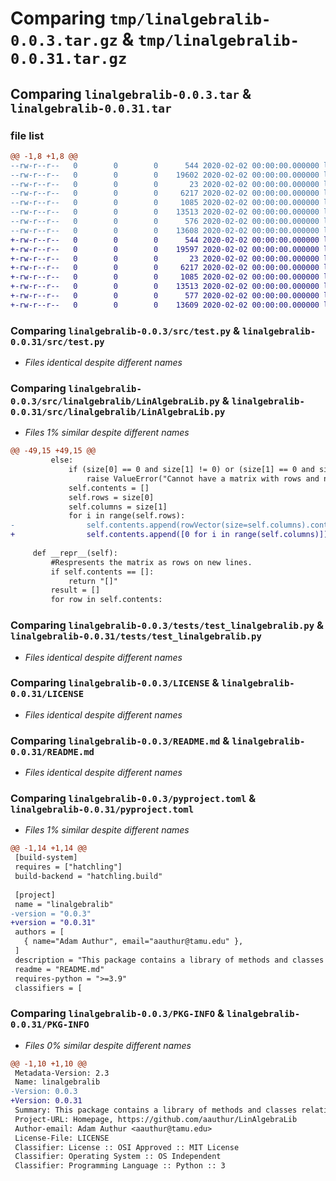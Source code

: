 # Comparing `tmp/linalgebralib-0.0.3.tar.gz` & `tmp/linalgebralib-0.0.31.tar.gz`

## Comparing `linalgebralib-0.0.3.tar` & `linalgebralib-0.0.31.tar`

### file list

```diff
@@ -1,8 +1,8 @@
--rw-r--r--   0        0        0      544 2020-02-02 00:00:00.000000 linalgebralib-0.0.3/src/test.py
--rw-r--r--   0        0        0    19602 2020-02-02 00:00:00.000000 linalgebralib-0.0.3/src/linalgebralib/LinAlgebraLib.py
--rw-r--r--   0        0        0       23 2020-02-02 00:00:00.000000 linalgebralib-0.0.3/src/linalgebralib/__init__.py
--rw-r--r--   0        0        0     6217 2020-02-02 00:00:00.000000 linalgebralib-0.0.3/tests/test_linalgebralib.py
--rw-r--r--   0        0        0     1085 2020-02-02 00:00:00.000000 linalgebralib-0.0.3/LICENSE
--rw-r--r--   0        0        0    13513 2020-02-02 00:00:00.000000 linalgebralib-0.0.3/README.md
--rw-r--r--   0        0        0      576 2020-02-02 00:00:00.000000 linalgebralib-0.0.3/pyproject.toml
--rw-r--r--   0        0        0    13608 2020-02-02 00:00:00.000000 linalgebralib-0.0.3/PKG-INFO
+-rw-r--r--   0        0        0      544 2020-02-02 00:00:00.000000 linalgebralib-0.0.31/src/test.py
+-rw-r--r--   0        0        0    19597 2020-02-02 00:00:00.000000 linalgebralib-0.0.31/src/linalgebralib/LinAlgebraLib.py
+-rw-r--r--   0        0        0       23 2020-02-02 00:00:00.000000 linalgebralib-0.0.31/src/linalgebralib/__init__.py
+-rw-r--r--   0        0        0     6217 2020-02-02 00:00:00.000000 linalgebralib-0.0.31/tests/test_linalgebralib.py
+-rw-r--r--   0        0        0     1085 2020-02-02 00:00:00.000000 linalgebralib-0.0.31/LICENSE
+-rw-r--r--   0        0        0    13513 2020-02-02 00:00:00.000000 linalgebralib-0.0.31/README.md
+-rw-r--r--   0        0        0      577 2020-02-02 00:00:00.000000 linalgebralib-0.0.31/pyproject.toml
+-rw-r--r--   0        0        0    13609 2020-02-02 00:00:00.000000 linalgebralib-0.0.31/PKG-INFO
```

### Comparing `linalgebralib-0.0.3/src/test.py` & `linalgebralib-0.0.31/src/test.py`

 * *Files identical despite different names*

### Comparing `linalgebralib-0.0.3/src/linalgebralib/LinAlgebraLib.py` & `linalgebralib-0.0.31/src/linalgebralib/LinAlgebraLib.py`

 * *Files 1% similar despite different names*

```diff
@@ -49,15 +49,15 @@
         else:
             if (size[0] == 0 and size[1] != 0) or (size[1] == 0 and size[0] != 0):
                 raise ValueError("Cannot have a matrix with rows and no columns, or columns and no rows.")
             self.contents = []
             self.rows = size[0]
             self.columns = size[1]
             for i in range(self.rows):
-                self.contents.append(rowVector(size=self.columns).contents)
+                self.contents.append([0 for i in range(self.columns)])
 
     def __repr__(self):
         #Respresents the matrix as rows on new lines.
         if self.contents == []:
             return "[]"
         result = []
         for row in self.contents:
```

### Comparing `linalgebralib-0.0.3/tests/test_linalgebralib.py` & `linalgebralib-0.0.31/tests/test_linalgebralib.py`

 * *Files identical despite different names*

### Comparing `linalgebralib-0.0.3/LICENSE` & `linalgebralib-0.0.31/LICENSE`

 * *Files identical despite different names*

### Comparing `linalgebralib-0.0.3/README.md` & `linalgebralib-0.0.31/README.md`

 * *Files identical despite different names*

### Comparing `linalgebralib-0.0.3/pyproject.toml` & `linalgebralib-0.0.31/pyproject.toml`

 * *Files 1% similar despite different names*

```diff
@@ -1,14 +1,14 @@
 [build-system]
 requires = ["hatchling"]
 build-backend = "hatchling.build"
 
 [project]
 name = "linalgebralib"
-version = "0.0.3"
+version = "0.0.31"
 authors = [
   { name="Adam Authur", email="aauthur@tamu.edu" },
 ]
 description = "This package contains a library of methods and classes relating to Linear Algebra."
 readme = "README.md"
 requires-python = ">=3.9"
 classifiers = [
```

### Comparing `linalgebralib-0.0.3/PKG-INFO` & `linalgebralib-0.0.31/PKG-INFO`

 * *Files 0% similar despite different names*

```diff
@@ -1,10 +1,10 @@
 Metadata-Version: 2.3
 Name: linalgebralib
-Version: 0.0.3
+Version: 0.0.31
 Summary: This package contains a library of methods and classes relating to Linear Algebra.
 Project-URL: Homepage, https://github.com/aauthur/LinAlgebraLib
 Author-email: Adam Authur <aauthur@tamu.edu>
 License-File: LICENSE
 Classifier: License :: OSI Approved :: MIT License
 Classifier: Operating System :: OS Independent
 Classifier: Programming Language :: Python :: 3
```

